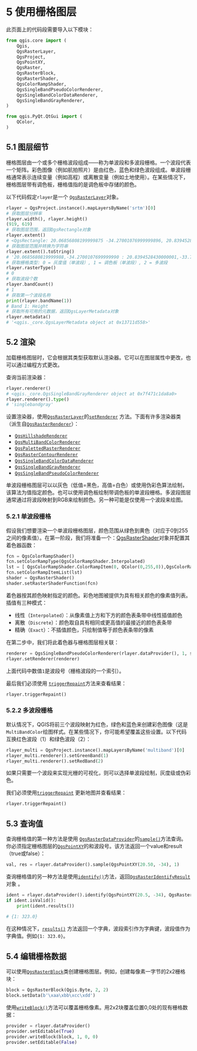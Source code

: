 # 5 使用栅格图层

此页面上的代码段需要导入以下模块：

```python
from qgis.core import (
    Qgis,
    QgsRasterLayer,
    QgsProject,
    QgsPointXY,
    QgsRaster,
    QgsRasterBlock,
    QgsRasterShader,
    QgsColorRampShader,
    QgsSingleBandPseudoColorRenderer,
    QgsSingleBandColorDataRenderer,
    QgsSingleBandGrayRenderer,
)

from qgis.PyQt.QtGui import (
    QColor,
)
```

## 5.1 图层细节

栅格图层由一个或多个栅格波段组成——称为单波段和多波段栅格。一个波段代表一个矩阵。彩色图像（例如航拍照片）是由红色，蓝色和绿色波段组成。单波段栅格通常表示连续变量（例如高程）或离散变量（例如土地使用）。在某些情况下，栅格图层带有调色板，栅格值指的是调色板中存储的颜色。

以下代码假定`rlayer`是一个 [`QgsRasterLayer`](https://qgis.org/pyqgis/master/core/QgsRasterLayer.html#qgis.core.QgsRasterLayer)对象。

```python
rlayer = QgsProject.instance().mapLayersByName('srtm')[0]
# 获取图层分辨率
rlayer.width(), rlayer.height()
(919, 619)
# 获取图层范围，返回QgsRectangle对象
rlayer.extent()
# <QgsRectangle: 20.06856808199999875 -34.27001076999999896, 20.83945284300000012,-33.75077500700000144>
# 获取图层范围并转换为字符串
rlayer.extent().toString()
# '20.0685680819999988,-34.2700107699999990 : 20.8394528430000001,-33.7507750070000014'
# 获取栅格类型: 0 = 灰度值（单波段）, 1 = 调色板（单波段）, 2 = 多波段
rlayer.rasterType()
# 0
# 获取波段个数
rlayer.bandCount()
# 1
# 获取第一个波段名称
print(rlayer.bandName(1))
# Band 1: Height
# 获取所有可用的元数据，返回QgsLayerMetadata对象
rlayer.metadata()
# '<qgis._core.QgsLayerMetadata object at 0x13711d558>'
```

## 5.2 渲染

加载栅格图层时，它会根据其类型获取默认渲染器。它可以在图层属性中更改，也可以通过编程方式更改。

查询当前渲染器：

```python
rlayer.renderer()
# <qgis._core.QgsSingleBandGrayRenderer object at 0x7f471c1da8a0>
rlayer.renderer().type()
# 'singlebandgray'
```

设置渲染器，使用[`QgsRasterLayer`](https://qgis.org/pyqgis/master/core/QgsRasterLayer.html#qgis.core.QgsRasterLayer)的[`setRenderer`](https://qgis.org/pyqgis/master/core/QgsRasterLayer.html#qgis.core.QgsRasterLayer.setRenderer) 方法。下面有许多渲染器类（派生自[`QgsRasterRenderer`](https://qgis.org/pyqgis/master/core/QgsRasterRenderer.html#qgis.core.QgsRasterRenderer)）：

- [`QgsHillshadeRenderer`](https://qgis.org/pyqgis/master/core/QgsHillshadeRenderer.html#qgis.core.QgsHillshadeRenderer)
- [`QgsMultiBandColorRenderer`](https://qgis.org/pyqgis/master/core/QgsMultiBandColorRenderer.html#qgis.core.QgsMultiBandColorRenderer)
- [`QgsPalettedRasterRenderer`](https://qgis.org/pyqgis/master/core/QgsPalettedRasterRenderer.html#qgis.core.QgsPalettedRasterRenderer)
- [`QgsRasterContourRenderer`](https://qgis.org/pyqgis/master/core/QgsRasterContourRenderer.html#qgis.core.QgsRasterContourRenderer)
- [`QgsSingleBandColorDataRenderer`](https://qgis.org/pyqgis/master/core/QgsSingleBandColorDataRenderer.html#qgis.core.QgsSingleBandColorDataRenderer)
- [`QgsSingleBandGrayRenderer`](https://qgis.org/pyqgis/master/core/QgsSingleBandGrayRenderer.html#qgis.core.QgsSingleBandGrayRenderer)
- [`QgsSingleBandPseudoColorRenderer`](https://qgis.org/pyqgis/master/core/QgsSingleBandPseudoColorRenderer.html#qgis.core.QgsSingleBandPseudoColorRenderer)

单波段栅格图层可以以灰色（低值=黑色，高值=白色）或使用伪彩色算法绘制，该算法为值指定颜色。也可以使用调色板绘制带调色板的单波段栅格。多波段图层通常通过将波段映射到RGB来绘制颜色。另一种可能是仅使用一个波段来绘图。

### 5.2.1 单波段栅格

假设我们想要渲染一个单波段栅格图层，颜色范围从绿色到黄色（对应于0到255之间的像素值）。在第一阶段，我们将准备一个：[QgsRasterShader](https://qgis.org/pyqgis/master/core/QgsRasterShader.html#qgis.core.QgsRasterShader)对象并配置其着色器函数：

```python
fcn = QgsColorRampShader()
fcn.setColorRampType(QgsColorRampShader.Interpolated)
lst = [ QgsColorRampShader.ColorRampItem(0, QColor(0,255,0)),QgsColorRampShader.ColorRampItem(255, QColor(255,255,0)) ]
fcn.setColorRampItemList(lst)
shader = QgsRasterShader()
shader.setRasterShaderFunction(fcn)
```

着色器按其颜色映射指定的颜色。彩色地图被提供为具有相关颜色的像素值列表。插值有三种模式：

- 线性（`Interpolated`）：从像素值上方和下方的颜色表条带中线性插值颜色
- 离散（`Discrete`）：颜色取自具有相同或更高值的最接近的颜色表条带
- 精确（`Exact`）：不插值颜色，只绘制值等于颜色表条带的像素

在第二步中，我们将此着色器与栅格图层相关联：

```python
renderer = QgsSingleBandPseudoColorRenderer(rlayer.dataProvider(), 1, shader)
rlayer.setRenderer(renderer)
```

上面代码中数值`1`是波段号（栅格波段的一个索引）。

最后我们必须使用 [`triggerRepaint`](https://qgis.org/pyqgis/master/core/QgsMapLayer.html#qgis.core.QgsMapLayer.triggerRepaint)方法来查看结果：

```python
rlayer.triggerRepaint()
```

### 5.2.2 多波段栅格

默认情况下，QGIS将前三个波段映射为红色，绿色和蓝色来创建彩色图像（这是`MultiBandColor`绘图样式。在某些情况下，你可能希望覆盖这些设置。以下代码互换红色波段（1）和绿色波段（2）：

```python
rlayer_multi = QgsProject.instance().mapLayersByName('multiband')[0]
rlayer_multi.renderer().setGreenBand(1)
rlayer_multi.renderer().setRedBand(2)
```

如果只需要一个波段来实现光栅的可视化，则可以选择单波段绘制，灰度级或伪彩色。

我们必须使用[`triggerRepaint`](https://qgis.org/pyqgis/master/core/QgsMapLayer.html#qgis.core.QgsMapLayer.triggerRepaint) 更新地图并查看结果：

```python
rlayer.triggerRepaint()
```

## 5.3 查询值

查询栅格值的第一种方法是使用 [`QgsRasterDataProvider`](https://qgis.org/pyqgis/master/core/QgsRasterDataProvider.html#qgis.core.QgsRasterDataProvider)的[`sample()`](https://qgis.org/pyqgis/master/core/QgsRasterDataProvider.html#qgis.core.QgsRasterDataProvider.sample)方法查询。你必须指定栅格图层的[`QgsPointXY`](https://qgis.org/pyqgis/master/core/QgsPointXY.html#qgis.core.QgsPointXY)的和波段号。该方法返回一个value和result（true或false）：

```python
val, res = rlayer.dataProvider().sample(QgsPointXY(20.50, -34), 1)
```

查询栅格值的另一种方法是使用[`identify()`](https://qgis.org/pyqgis/master/core/QgsRasterDataProvider.html#qgis.core.QgsRasterDataProvider.identify)方法，返回[`QgsRasterIdentifyResult`](https://qgis.org/pyqgis/master/core/QgsRasterIdentifyResult.html#qgis.core.QgsRasterIdentifyResult)对象 。

```python
ident = rlayer.dataProvider().identify(QgsPointXY(20.5, -34), QgsRaster.IdentifyFormatValue)
if ident.isValid():
	print(ident.results())
    
# {1: 323.0}
```

在这种情况下，[`results()`](https://qgis.org/pyqgis/master/core/QgsRasterIdentifyResult.html#qgis.core.QgsRasterIdentifyResult.results) 方法返回一个字典，波段索引作为字典键，波段值作为字典值。例如`{1: 323.0}`。

## 5.4 编辑栅格数据

可以使用[`QgsRasterBlock`](https://qgis.org/pyqgis/master/core/QgsRasterBlock.html#qgis.core.QgsRasterBlock)类创建栅格图层。例如，创建每像素一字节的2x2栅格块：

```python
block = QgsRasterBlock(Qgis.Byte, 2, 2)
block.setData(b'\xaa\xbb\xcc\xdd')
```

使用[`writeBlock()`](https://qgis.org/pyqgis/master/core/QgsRasterDataProvider.html#qgis.core.QgsRasterDataProvider.writeBlock)方法可以覆盖栅格像素。用2x2块覆盖位置0,0处的现有栅格数据：

```python
provider = rlayer.dataProvider()
provider.setEditable(True)
provider.writeBlock(block, 1, 0, 0)
provider.setEditable(False)
```